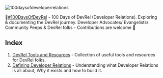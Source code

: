![100daysofdeveloperrelations](https://user-images.githubusercontent.com/19341550/63220420-ab0c0600-c1a4-11e9-9de8-2271cbfa2680.jpg)

👋[#100DaysOfDevRel](https://twitter.com/search?q=%23100DaysOfDevRel&src=hashtag_click) - 
100 Days of DevRel (Developer Relations). Exploring &amp; documenting the DevRel journey. Developer Advocates/ Evangelists/ Community Peeps &amp; DevRel folks - Contributions are welcome 🎉

## Index

1. [DevRel Tools and Resources](00_devrel_resources_and_tools) - Collection of useful tools and resources for DevRel folks.
2. [Defining Developer Relations](01_defining_developer_relations) - Understanding what Developer Relations is all about, Why it exists and how to build it.
